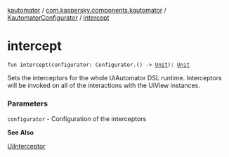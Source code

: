 [kautomator](../../index.md) / [com.kaspersky.components.kautomator](../index.md) / [KautomatorConfigurator](index.md) / [intercept](./intercept.md)

# intercept

`fun intercept(configurator: Configurator.() -> `[`Unit`](https://kotlinlang.org/api/latest/jvm/stdlib/kotlin/-unit/index.html)`): `[`Unit`](https://kotlinlang.org/api/latest/jvm/stdlib/kotlin/-unit/index.html)

Sets the interceptors for the whole UiAutomator DSL runtime.
Interceptors will be invoked on all of the interactions with the UiView instances.

### Parameters

`configurator` - Configuration of the interceptors

**See Also**

[UiInterceptor](../../com.kaspersky.components.kautomator.intercept.base/-ui-interceptor/index.md)

